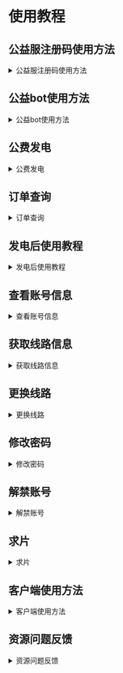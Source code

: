 # 使用教程

## 公益服注册码使用方法

<details>
  <summary>公益服注册码使用方法</summary>
  <div style="text-align:center;">
    <img src="./images/公益bot1.png" style="width:100%; max-width:600px;" />
  </div>
  点击使用注册码
  <div style="text-align:center;">
    <img src="./images/公益服注册码.png" style="width:100%; max-width:600px;" />
  </div>
  <div style="text-align:center;">
    <img src="./images/公益注册.png" style="width:100%; max-width:600px;" />
  </div>
  <div style="text-align:center;">
    <img src="./images/公益注册2.png" style="width:100%; max-width:600px;" />
  </div>
  <div style="text-align:center;">
    <img src="./images/公益注册成功.png" style="width:100%; max-width:600px;" />
  </div>
</details>

## 公益bot使用方法

<details>
  <summary>公益bot使用方法</summary>
  <div style="text-align:center;">
    <img src="./images/公益bot功能.png" style="width:100%; max-width:600px;" />
  </div>
  公益bot兑换功能：
  <div style="text-align:center;">
    <img src="./images/公益兑换.png" style="width:100%; max-width:600px;" />
  </div>
</details>

## 公费发电

<details>
  <summary>公费发电</summary>
  
  1. 发电链接：<a href="https://shop.startednow.org" target="_blank">[@发电]</a>
  <div style="text-align:center;">
    <img src="./images/发电1.png" style="width:100%; max-width:600px;" />
  </div>
  <div style="text-align:center;">
    <img src="./images/发电2.png" style="width:100%; max-width:600px;" />
  </div>
  <div style="text-align:center;">
    <img src="./images/发电3.png" style="width:100%; max-width:600px;" />
  </div>
  点击复制
  <div style="text-align:center;">
    <img src="./images/发电4.png" style="width:100%; max-width:600px;" />
  </div>
</details>

## 订单查询

<details>
  <summary>订单查询</summary>
  <div style="text-align:center;">
    <img src="./images/订单查询1.png" style="width:100%; max-width:600px;" />
  </div>
  <div style="text-align:center;">
    <img src="./images/订单查询2.png" style="width:100%; max-width:600px;" />
  </div>
</details>

## 发电后使用教程

<details>
  <summary>发电后使用教程</summary>
  打开 tg 收藏
  <div style="text-align:center;">
    <img src="./images/使用1.png" style="width:100%; max-width:600px;" />
  </div>
  将复制的链接发给收藏
  点击发出去的链接
  <div style="text-align:center;">
    <img src="./images/使用2.png" style="width:100%; max-width:600px;" />
  </div>
  点击 `/start` 使用
  <div style="text-align:center;">
    <img src="./images/使用3.png" style="width:100%; max-width:600px;" />
  </div>
</details>

## 查看账号信息

<details>
  <summary>查看账号信息</summary>
  <div style="text-align:center;">
    <img src="./images/个人信息1.png" style="width:100%; max-width:600px;" />
  </div>
  点播功能：

  1. 求片（响应快，入库快）

  2. 下载进度（查看下载进度，下载完成将无法查看。）

  <div style="text-align:center;">
    <img src="./images/点播1.png" style="width:100%; max-width:600px;" />
  </div>
</details>

## 获取线路信息

<details>
  <summary>获取线路信息</summary>
  线路和端口对应，cdn 国内更快。
  <div style="text-align:center;">
    <img src="./images/线路1.png" style="width:100%; max-width:600px;" />
  </div>
</details>

## 更换线路

<details>
  <summary>更换线路</summary>
  线路任选
  <div style="text-align:center;">
    <img src="./images/线路1.png" style="width:100%; max-width:600px;" />
  </div>
</details>

## 修改密码

<details>
  <summary>修改密码</summary>
  1.
  <div style="text-align:center;">
    <img src="./images/密码1.png" style="width:100%; max-width:600px;" />
  </div>
  2.
  <div style="text-align:center;">
    <img src="./images/密码2.png" style="width:100%; max-width:600px;" />
  </div>
</details>

## 解禁账号

<details>
  <summary>解禁账号</summary>
  公费服购买月卡/年卡自动解封，公益服被禁用账户无法解禁。
</details>

## 求片

<details>
  <summary>求片</summary>
  1. 机器人求片（在公费 bot 点播功能中）
  <div style="text-align:center;">
    <img src="./images/求片1.png" style="width:100%; max-width:600px;" />
  </div>
  2. 网站求片
    求片入口：<a href="https://create.startednow.org" target="_blank">[@求片]</a>
</details>

## 客户端使用方法

<details>
  <summary>客户端使用方法</summary>
  打开 Emby，点击 `跳过` 按钮，我们手动连接服务器
  <div style="text-align:center;">
    <img src="./images/客户端1.png" style="width:100%; max-width:600px;" />
  </div>
  填写机器人给你的地址和端口号，然后点击 `连接` 按钮
  <div style="text-align:center;">
    <img src="./images/客户端2.png" style="width:100%; max-width:600px;" />
  </div>
  填写自己的账号密码点击 `登录` 按钮
  <div style="text-align:center;">
    <img src="./images/客户端3.png" style="width:100%; max-width:600px;" />
  </div>
   1.确认自己使用的是什么协议的线路

   2.https协议端口号填对应的

   3.http协议的没写，就填80端口
  <div style="text-align:center;">
    <img src="./images/客户端使用1.jpg" style="width:100%; max-width:600px;" />
  </div>
</details>

## 资源问题反馈

<details>
  <summary>资源问题反馈</summary>
  资源问题反馈，请 tg 群反馈。
</details>
